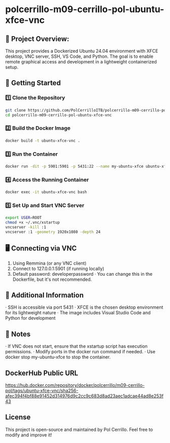 # polcerrillo-m09-cerrillo-pol-ubuntu-xfce-vnc

## 📌 Project Overview:
This project provides a Dockerized Ubuntu 24.04 environment with XFCE desktop, VNC server, SSH, VS Code, and Python. The goal is to enable remote graphical access and development in a lightweight containerized setup.
## 🚀 Getting Started
### 1️⃣ Clone the Repository
```bash
git clone https://github.com/PolCerrilloITB/polcerrillo-m09-cerrillo-pol-ubuntu-xfce-vnc.git
cd polcerrillo-m09-cerrillo-pol-ubuntu-xfce-vnc
```
### 2️⃣ Build the Docker Image
```bash
docker build -t ubuntu-xfce-vnc .
```
### 3️⃣ Run the Container
```bash
docker run -dit -p 5901:5901 -p 5431:22 --name my-ubuntu-xfce ubuntu-xfce-vnc bash
```
### 4️⃣ Access the Running Container
```bash
docker exec -it ubuntu-xfce-vnc bash
```
### 5️⃣ Set Up and Start VNC Server
```bash
export USER=ROOT
chmod +x ~/.vnc/xstartup
vncserver -kill :1
vncserver :1 -geometry 1920x1080 -depth 24
```
## 🖥️ Connecting via VNC
1. Using Remmina (or any VNC client)
2. Connect to 127.0.0.1:5901 (if running locally)
3. Default password: developerpassword
    · You can change this in the Dockerfile, but it's not recommended.

## 🔧 Additional Information
· SSH is accessible via port 5431
· XFCE is the chosen desktop environment for its lightweight nature
· The image includes Visual Studio Code and Python for development

## 📝 Notes
· If VNC does not start, ensure that the xstartup script has execution permissions.
· Modify ports in the docker run command if needed.
· Use docker stop my-ubuntu-xfce to stop the container.

## DockerHub Public URL
https://hub.docker.com/repository/docker/polcerrillo/m09-cerrillo-pol/tags/ubuntu-xfce-vnc/sha256-afec394f4bf88e91452d314976d9c2cc9c683d8ad23aec1adcae44ad8e253f43

 ## License

This project is open-source and maintained by Pol Cerrillo. Feel free to modify and improve it!
